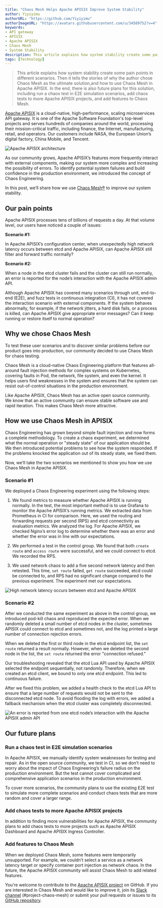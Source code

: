 ```yaml
---
title: "Chaos Mesh Helps Apache APISIX Improve System Stability"
author: Yiyiyimu
authorURL: "https://github.com/Yiyiyimu"
authorImageURL: "https://avatars.githubusercontent.com/u/34589752?v=4"
keywords:
- API gateway
- APISIX
- Apache APISIX
- Chaos Mesh
- System Stability
description: This article explains how system stability create some pain points in different scenarios. Then it tells the stories of why the author chose Chaos Mesh as the ultimate solution,and how to use Chaos Mesh in Apache APISIX. In the end, there is also future plans for this solution, including run a chaos test in E2E simulation scenarios, add chaos tests to more Apache APISIX projects, and add features to Chaos Mesh.
tags: [Technology]
---
```


> This article explains how system stability create some pain points in different scenarios. Then it tells the stories of why the author chose Chaos Mesh as the ultimate solution,and how to use Chaos Mesh in Apache APISIX. In the end, there is also future plans for this solution, including run a chaos test in E2E simulation scenarios, add chaos tests to more Apache APISIX projects, and add features to Chaos Mesh.

<!--truncate-->

[Apache APISIX](https://github.com/apache/apisix) is a cloud-native, high-performance, scaling microservices API gateway. It is one of the Apache Software Foundation's top-level projects and serves hundreds of companies around the world, processing their mission-critical traffic, including finance, the Internet, manufacturing, retail, and operators. Our customers include NASA, the European Union’s digital factory, China Mobile, and Tencent.

![Apache APISIX architecture](../static/img/blog_img/2021-07-27-1.png)

As our community grows, Apache APISIX’s features more frequently interact with external components, making our system more complex and increasing the possibility of errors. To identify potential system failures and build confidence in the production environment, we introduced the concept of Chaos Engineering.

In this post, we’ll share how we use [Chaos Mesh®](https://chaos-mesh.org/docs/) to improve our system stability.

## Our pain points

Apache APISIX processes tens of billions of requests a day. At that volume level, our users have noticed a couple of issues:

**Scenario #1:**

In Apache APISIX’s configuration center, when unexpectedly high network latency occurs between etcd and Apache APISIX, can Apache APISIX still filter and forward traffic normally?

**Scenario #2:**

When a node in the etcd cluster fails and the cluster can still run normally, an error is reported for the node’s interaction with the Apache APISIX admin API.

Although Apache APISIX has covered many scenarios through unit, end-to-end (E2E), and fuzz tests in continuous integration (CI), it has not covered the interaction scenario with external components. If the system behaves abnormally, for example, if the network jitters, a hard disk fails, or a process is killed, can Apache APISIX give appropriate error messages? Can it keep running or restore itself to normal operation?

## Why we chose Chaos Mesh

To test these user scenarios and to discover similar problems before our product goes into production, our community decided to use Chaos Mesh for chaos testing.

Chaos Mesh is a cloud-native Chaos Engineering platform that features all-around fault injection methods for complex systems on Kubernetes, covering faults in Pod, the network, file system, and even the kernel. It helps users find weaknesses in the system and ensures that the system can resist out-of-control situations in the production environment.

Like Apache APISIX, Chaos Mesh has an active open source community. We know that an active community can ensure stable software use and rapid iteration. This makes Chaos Mesh more attractive.

## How we use Chaos Mesh in APISIX

Chaos Engineering has grown beyond simple fault injection and now forms a complete methodology. To create a chaos experiment, we determined what the normal operation or "steady state" of our application should be. We then introduced potential problems to see how the system responded. If the problems knocked the application out of its steady state, we fixed them.

Now, we’ll take the two scenarios we mentioned to show you how we use Chaos Mesh in Apache APISIX.

### Scenario #1

We deployed a Chaos Engineering experiment using the following steps:

1. We found metrics to measure whether Apache APISIX is running normally. In the test, the most important method is to use Grafana to monitor the Apache APISIX’s running metrics. We extracted data from Prometheus in CI for comparison. Here, we used the routing and forwarding requests per second (RPS) and etcd connectivity as evaluation metrics. We analyzed the log. For Apache APISIX, we checked Nginx’s error log to determine whether there was an error and whether the error was in line with our expectations.

2. We performed a test in the control group. We found that both `create route` and `access route` were successful, and we could connect to etcd. We recorded the RPS.

3. We used network chaos to add a five second network latency and then retested. This time, `set route` failed, `get route` succeeded, etcd could be connected to, and RPS had no significant change compared to the previous experiment. The experiment met our expectations.

![High network latency occurs between etcd and Apache APISIX](../static/img/blog_img/2021-06-16-1.png)

### Scenario #2

After we conducted the same experiment as above in the control group, we introduced pod-kill chaos and reproduced the expected error. When we randomly deleted a small number of etcd nodes in the cluster, sometimes APISIX could connect to etcd and sometimes not, and the log printed a large number of connection rejection errors.

When we deleted the first or third node in the etcd endpoint list, the `set route` returned a result normally. However, when we deleted the second node in the list, the `set route` returned the error "connection refused."

Our troubleshooting revealed that the etcd Lua API used by Apache APISIX selected the endpoint sequentially, not randomly. Therefore, when we created an etcd client, we bound to only one etcd endpoint. This led to continuous failure.

After we fixed this problem, we added a health check to the etcd Lua API to ensure that a large number of requests would not be sent to the disconnected etcd node. To avoid flooding the log with errors, we added a fallback mechanism when the etcd cluster was completely disconnected.

![An error is reported from one etcd node’s interaction with the Apache APISIX admin API](../static/img/blog_img/2021-06-16-2.png)

## Our future plans

### Run a chaos test in E2E simulation scenarios

In Apache APISIX, we manually identify system weaknesses for testing and repair. As in the open source community, we test in CI, so we don’t need to worry about the impact of Chaos Engineering’s failure radius on the production environment. But the test cannot cover complicated and comprehensive application scenarios in the production environment.

To cover more scenarios, the community plans to use the existing E2E test to simulate more complete scenarios and conduct chaos tests that are more random and cover a larger range.

### Add chaos tests to more Apache APISIX projects

In addition to finding more vulnerabilities for Apache APISIX, the community plans to add chaos tests to more projects such as Apache APISIX Dashboard and Apache APISIX Ingress Controller.

### Add features to Chaos Mesh

When we deployed Chaos Mesh, some features were temporarily unsupported. For example, we couldn’t select a service as a network latency target or specify container port injection as network chaos. In the future, the Apache APISIX community will assist Chaos Mesh to add related features.

You’re welcome to contribute to the [Apache APISIX project](https://github.com/apache/apisix) on GitHub. If you are interested in Chaos Mesh and would like to improve it, join its [Slack channel](https://slack.cncf.io/) (#project-chaos-mesh) or submit your pull requests or issues to its [GitHub repository](https://github.com/chaos-mesh/chaos-mesh).
